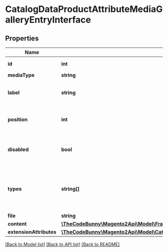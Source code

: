 # CatalogDataProductAttributeMediaGalleryEntryInterface

## Properties
Name | Type | Description | Notes
------------ | ------------- | ------------- | -------------
**id** | **int** | Gallery entry ID | [optional] 
**mediaType** | **string** | Media type | 
**label** | **string** | Gallery entry alternative text | 
**position** | **int** | Gallery entry position (sort order) | 
**disabled** | **bool** | If gallery entry is hidden from product page | 
**types** | **string[]** | Gallery entry image types (thumbnail, image, small_image etc) | 
**file** | **string** | File path | [optional] 
**content** | [**\TheCodeBunny\Magento2Api\Model\FrameworkDataImageContentInterface**](FrameworkDataImageContentInterface.md) |  | [optional] 
**extensionAttributes** | [**\TheCodeBunny\Magento2Api\Model\CatalogDataProductAttributeMediaGalleryEntryExtensionInterface**](CatalogDataProductAttributeMediaGalleryEntryExtensionInterface.md) |  | [optional] 

[[Back to Model list]](../README.md#documentation-for-models) [[Back to API list]](../README.md#documentation-for-api-endpoints) [[Back to README]](../README.md)


